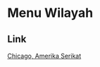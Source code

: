# Menu Wilayah

## Link

[Chicago, Amerika Serikat](https://github.com/gigit-pemilu/pemilu-2024-99-luar-negeri/tree/main/pilpres/hitung-suara/sub/99-luar-negeri/sub/29-chicago-amerika-serikat/sub/01-chicago-amerika-serikat/sub/0001-chicago-amerika-serikat)

